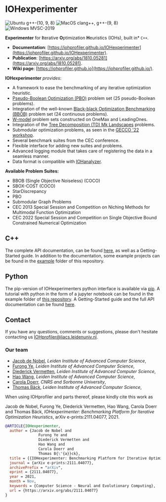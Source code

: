 # IOHexperimenter

![Ubuntu g++-{10, 9, 8}](https://github.com/IOHprofiler/IOHexperimenter/workflows/Ubuntu/badge.svg)
![MacOS clang++, g++-{9, 8}](https://github.com/IOHprofiler/IOHexperimenter/workflows/MacOS/badge.svg)
![Windows MVSC-2019](https://github.com/IOHprofiler/IOHexperimenter/workflows/Windows/badge.svg)

**Experimenter** for **I**terative **O**ptimization **H**euristics (IOHs), built in* `C++`.

* **Documentation**: [https://iohprofiler.github.io/IOHexperimenter](https://iohprofiler.github.io/IOHexperimenter).
* **Publication**: [https://arxiv.org/abs/1810.05281](https://arxiv.org/abs/1810.05281).
* **Wiki page**: [https://iohprofiler.github.io](https://iohprofiler.github.io/).

**IOHexperimenter** *provides*:

* A framework to ease the benchmarking of any iterative optimization heuristic.
* [Pseudo-Boolean Optimization (PBO)](https://iohprofiler.github.io/IOHproblem/) problem set (25 pseudo-Boolean problems).
* Integration of the well-known [Black-black Optimization Benchmarking (BBOB)](https://github.com/numbbo/coco) problem set (24 continuous problems).
* [W-model](https://dl.acm.org/doi/abs/10.1145/3205651.3208240?casa_token=S4U_Pi9f6MwAAAAA:U9ztNTPwmupT8K3GamWZfBL7-8fqjxPtr_kprv51vdwA-REsp0EyOFGa99BtbANb0XbqyrVg795hIw) problem sets constructed on OneMax and LeadingOnes.
* Integration of the [Tree Decomposition (TD) Mk Landscapes](https://github.com/tobiasvandriessel/problem-generator) problems.
* Submodular optimization problems, as seen in the [GECCO '22 workshop](https://cs.adelaide.edu.au/~optlog/CompetitionESO2022.php).
* Several benchmark suites from the CEC conference.
* Flexible interface for adding new suites and problems.
* Advanced logging module that takes care of registering the data in a seamless manner.
* Data format is compatible with [IOHanalyzer](https://github.com/IOHprofiler/IOHanalyzer).

**Available Problem Suites:**

* BBOB (Single Objective Noiseless) (COCO)
* SBOX-COST (COCO)
* StarDiscrepancy
* PBO
* Submodular Graph Problems
* CEC 2013 Special Session and Competition on Niching Methods for Multimodal Function Optimization
* CEC 2022 Special Session and Competition on Single Objective Bound Constrained Numerical Optimization

## C++

The complete API documentation, can be found [here](https://iohprofiler.github.io/IOHexperimenter/cpp), as well as a Getting-Started guide. In addition to the documentation, some example projects can be found in the [example](https://github.com/IOHprofiler/IOHexperimenter/tree/master/example/) folder of this repository.

## Python

The pip-version of IOHexperimenters python interface is available via [pip](https://pypi.org/project/ioh). A tutorial with python in the form of a jupyter notebook can be found in the example folder of [this repository](https://github.com/IOHprofiler/IOHexperimenter/tree/master/example/tutorial.ipynb).
A Getting-Started guide and the full API documentation can be found [here](https://iohprofiler.github.io/IOHexperimenter/python).

## Contact

If you have any questions, comments or suggestions, please don't hesitate contacting us <IOHprofiler@liacs.leidenuniv.nl>.

### Our team

* [Jacob de Nobel](https://www.universiteitleiden.nl/en/staffmembers/jacob-de-nobel), *Leiden Institute of Advanced Computer Science*,
* [Furong Ye](https://www.universiteitleiden.nl/en/staffmembers/furong-ye#tab-1), *Leiden Institute of Advanced Computer Science*,
* [Diederick Vermetten](https://www.universiteitleiden.nl/en/staffmembers/diederick-vermetten#tab-1), *Leiden Institute of Advanced Computer Science*,
* [Hao Wang](https://www.universiteitleiden.nl/en/staffmembers/hao-wang#tab-1), *Leiden Institute of Advanced Computer Science*,
* [Carola Doerr](http://www-desir.lip6.fr/~doerr/), *CNRS and Sorbonne University*,
* [Thomas Bäck](https://www.universiteitleiden.nl/en/staffmembers/thomas-back#tab-1), *Leiden Institute of Advanced Computer Science*,

When using IOHprofiler and parts thereof, please kindly cite this work as

Jacob de Nobel, Furong Ye, Diederick Vermetten, Hao Wang, Carola Doerr and Thomas Bäck,
*IOHexperimenter: Benchmarking Platform for Iterative Optimization Heuristics*, arXiv e-prints:2111.04077, 2021.

```bibtex
@ARTICLE{IOHexperimenter,
  author = {Jacob de Nobel and
               Furong Ye and
               Diederick Vermetten and
               Hao Wang and
               Carola Doerr and
               Thomas B{\"{a}}ck},
  title = {{IOHexperimenter: Benchmarking Platform for Iterative Optimization Heuristics}},
  journal = {arXiv e-prints:2111.04077},
  archivePrefix = "arXiv",
  eprint = {2111.04077},
  year = 2021,
  month = Nov,
  keywords = {Computer Science - Neural and Evolutionary Computing},
  url = {https://arxiv.org/abs/2111.04077}
}
```

